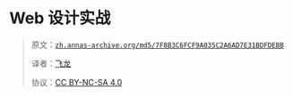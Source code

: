 # Web 设计实战

> 原文：[`zh.annas-archive.org/md5/7F8B3C6FCF9A035C2A6AD7E31BDFDEBB`](https://zh.annas-archive.org/md5/7F8B3C6FCF9A035C2A6AD7E31BDFDEBB)
> 
> 译者：[飞龙](https://github.com/wizardforcel)
> 
> 协议：[CC BY-NC-SA 4.0](http://creativecommons.org/licenses/by-nc-sa/4.0/)